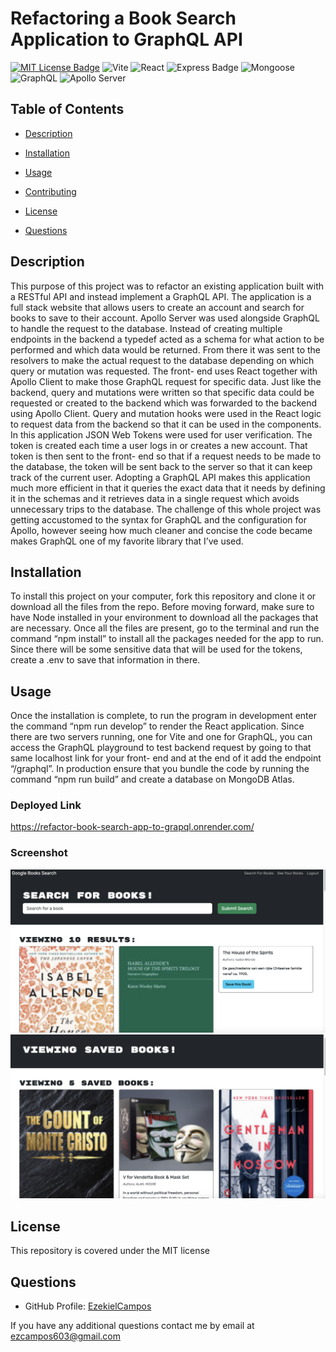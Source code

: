 
# Refactoring a Book Search Application to GraphQL API
[![MIT License Badge](https://img.shields.io/badge/license-MIT-green?style=for-the-badge)](/LICENSE)
![Vite](https://img.shields.io/badge/Vite-646CFF?style=for-the-badge&logo=vite&logoColor=white)
![React](https://img.shields.io/badge/React-61DAFB?style=for-the-badge&logo=react&logoColor=white)
![Express Badge](https://img.shields.io/badge/Express.js-404D59?style=for-the-badge)
![Mongoose](https://img.shields.io/badge/Mongoose-880000?style=for-the-badge&logo=mongoose&logoColor=white)
![GraphQL](https://img.shields.io/badge/GraphQL-E10098?style=for-the-badge&logo=graphql&logoColor=white)
![Apollo Server](https://img.shields.io/badge/Apollo_Server-311C87?style=for-the-badge&logo=apollo-graphql&logoColor=white)

## Table of Contents
- [Description](#description)

- [Installation](#installation)

- [Usage](#usage)

- [Contributing](#contributing)

- [License](#license)

- [Questions](#questions)


## Description

This purpose of this project was to refactor an existing application built with a RESTful API and instead implement a GraphQL API.  The application is a full stack website that allows users to create an account and search for books to save to their account.  Apollo Server was used alongside GraphQL to handle the request to the database.  Instead of creating multiple endpoints in the backend a typedef acted as a schema for what action to be performed and which data would be returned.  From there it was sent to the resolvers to make the actual request to the database depending on which query or mutation was requested.  The front- end uses React together with Apollo Client to make those GraphQL request for specific data.  Just like the backend, query and mutations were written so that specific data could be requested or created to the backend which was forwarded to the backend using Apollo Client.  Query and mutation hooks were used in the React logic to request data from the backend so that it can be used in the components.  In this application JSON Web Tokens were used for user verification.  The token is created each time a user logs in or creates a new account.  That token is then sent to the front- end so that if a request needs to be made to the database, the token will be sent back to the server so that it can keep track of the current user.  Adopting a GraphQL API makes this application much more efficient in that it queries the exact data that it needs by defining it in the schemas and it retrieves data in a single request which avoids unnecessary trips to the database.  The challenge of this whole project was getting accustomed to the syntax for GraphQL and the configuration for Apollo, however seeing how much cleaner and concise the code became makes GraphQL one of my favorite library that I’ve used.

## Installation

To install this project on your computer, fork this repository and clone it or download all the files from the repo.  Before moving forward, make sure to have Node installed in your environment to download all the packages that are necessary.  Once all the files are present, go to the terminal and run the command “npm install” to install all the packages needed for the app to run.  Since there will be some sensitive data that will be used for the tokens, create a .env to save that information in there.

## Usage

Once the installation is complete, to run the program in development enter the command “npm run develop” to render the React application.  Since there are two servers running, one for Vite and one for GraphQL, you can access the GraphQL playground to test backend request by going to that same localhost link for your front- end and at the end of it  add the endpoint “/graphql”.  In production ensure that you bundle the code by running the command “npm run build” and create a database on MongoDB Atlas. 
### Deployed Link
https://refactor-book-search-app-to-grapql.onrender.com/
### Screenshot
![alt](./client/src/assets/img/search-pg.png)
![alt](./client/src/assets/img/saved-pg.png)


## License

This repository is covered under the MIT license


## Questions

* GitHub Profile: [EzekielCampos](https://github.com/EzekielCampos)

If you have any additional questions contact me by email at ezcampos603@gmail.com

